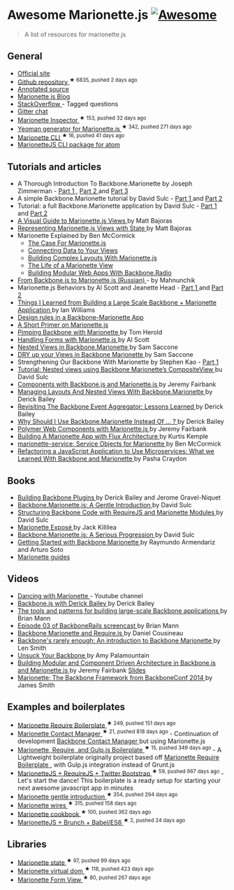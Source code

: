 <h1>
 Awesome Marionette.js
 <a href="https://github.com/sindresorhus/awesome">
  <img alt="Awesome" src="https://cdn.rawgit.com/sindresorhus/awesome/d7305f38d29fed78fa85652e3a63e154dd8e8829/media/badge.svg"/>
 </a>
</h1>
<blockquote>
 <p>
  A list of resources for marionette.js
 </p>
</blockquote>
<h2>
 General
</h2>
<ul>
 <li>
  <a href="http://marionettejs.com/">
   Official site
  </a>
 </li>
 <li>
  <a href="https://github.com/marionettejs/backbone.marionette">
   Github repository
  </a>
  <sup>
   &#9733 6835, pushed 2 days ago
  </sup>
 </li>
 <li>
  <a href="http://marionettejs.com/annotated-src/backbone.marionette">
   Annotated source
  </a>
 </li>
 <li>
  <a href="http://blog.marionettejs.com/">
   Marionette.js Blog
  </a>
 </li>
 <li>
  <a href="http://stackoverflow.com/questions/tagged/marionette">
   StackOverflow
  </a>
  - Tagged questions
 </li>
 <li>
  <a href="https://gitter.im/marionettejs/backbone.marionette">
   Gitter chat
  </a>
 </li>
 <li>
  <a href="https://github.com/marionettejs/marionette.inspector">
   Marionette Inspector
  </a>
  <sup>
   &#9733 153, pushed 32 days ago
  </sup>
 </li>
 <li>
  <a href="https://github.com/mrichard/generator-marionette">
   Yeoman generator for Marionette.js
  </a>
  <sup>
   &#9733 342, pushed 271 days ago
  </sup>
 </li>
 <li>
  <a href="https://github.com/denar90/marionette-cli">
   Marionette CLI
  </a>
  <sup>
   &#9733 16, pushed 41 days ago
  </sup>
 </li>
 <li>
  <a href="https://atom.io/packages/atom-marionettejs-cli">
   MarionetteJS CLI package for atom
  </a>
 </li>
</ul>
<h2>
 Tutorials and articles
</h2>
<ul>
 <li>
  A Thorough Introduction To Backbone.Marionette by Joseph Zimmerman -
  <a href="http://www.smashingmagazine.com/2013/02/11/introduction-backbone-marionette/">
   Part 1
  </a>
  ,
  <a href="http://www.smashingmagazine.com/2013/04/02/thorough-introduction-backbone-marionette-part-2-modules/">
   Part 2
  </a>
  and
  <a href="http://www.smashingmagazine.com/2014/06/05/thorough-introduction-backbone-marionette-part-3/">
   Part 3
  </a>
 </li>
 <li>
  A simple Backbone.Marionette tutorial by David Sulc -
  <a href="http://davidsulc.com/blog/2012/04/15/a-simple-backbone-marionette-tutorial/">
   Part 1
  </a>
  and
  <a href="http://davidsulc.com/blog/2012/04/22/a-simple-backbone-marionette-tutorial-part-2/">
   Part 2
  </a>
 </li>
 <li>
  Tutorial: a full Backbone.Marionette application by David Sulc -
  <a href="http://davidsulc.com/blog/2012/05/06/tutorial-a-full-backbone-marionette-application-part-1/">
   Part 1
  </a>
  and
  <a href="http://davidsulc.com/blog/2012/05/13/tutorial-a-full-backbone-marionette-application-part-2/">
   Part 2
  </a>
 </li>
 <li>
  <a href="http://www.artandlogic.com/blog/2013/03/a-visual-guide-to-marionette-js-views/">
   A Visual Guide to Marionette.js Views
  </a>
  by Matt Bajoras
 </li>
 <li>
  <a href="http://www.artandlogic.com/blog/2013/06/representing-marionette-js-views-with-state/">
   Representing Marionette.js Views with State
  </a>
  by Matt Bajoras
 </li>
 <li>
  Marionette Explained by Ben McCormick
  <ul>
   <li>
    <a href="http://benmccormick.org/2014/12/02/the-case-for-marionette-js/">
     The Case For Marionette.js
    </a>
   </li>
   <li>
    <a href="http://benmccormick.org/2014/12/10/marionette-explained-connecting-your-data-to-your-views/">
     Connecting Data to Your Views
    </a>
   </li>
   <li>
    <a href="http://benmccormick.org/2014/12/22/building-complex-layouts-with-marionette-js/">
     Building Complex Layouts With Marionette.js
    </a>
   </li>
   <li>
    <a href="http://benmccormick.org/2015/01/05/marionette-view-life-cycles/">
     The Life of a Marionette View
    </a>
   </li>
   <li>
    <a href="http://benmccormick.org/2015/01/26/backbone-radio/">
     Building Modular Web Apps With Backbone.Radio
    </a>
   </li>
  </ul>
 </li>
 <li>
  <a href="http://habrahabr.ru/post/207730/">
   From Backbone.js to Marionette.js (Russian)
  </a>
  - by Mahnunchik
 </li>
 <li>
  Marionette.js Behaviors by Al Scott and Jeanette Head -
  <a href="http://spin.atomicobject.com/2014/09/11/marionette-behaviors-overview/">
   Part 1
  </a>
  and
  <a href="http://spin.atomicobject.com/2014/09/12/testing-marionette-js-behaviors/">
   Part 2
  </a>
 </li>
 <li>
  <a href="http://authenticff.com/journal/building-large-scale-backbone-marionette-applications">
   Things I Learned from Building a Large Scale Backbone + Marionette Application
  </a>
  by Ian Williams
 </li>
 <li>
  <a href="http://cloudandcode.tumblr.com/post/98671637921/design-rules-in-a-backbone-marionette-app">
   Design rules in a Backbone-Marionette App
  </a>
 </li>
 <li>
  <a href="http://cloudandcode.tumblr.com/post/98265035816/a-short-primer-on-marionette-js">
   A Short Primer on Marionette.js
  </a>
 </li>
 <li>
  <a href="http://scm.io/blog/hack/2014/09/backbone-marionette/">
   Pimping Backbone with Marionette
  </a>
  by Tom Herold
 </li>
 <li>
  <a href="http://spin.atomicobject.com/2013/11/25/forms-marionette-js-backbone/">
   Handling Forms with Marionette.js
  </a>
  by Al Scott
 </li>
 <li>
  <a href="http://blog.mojotech.com/nested-views-in-backbone-marionette/">
   Nested Views in Backbone.Marionette
  </a>
  by Sam Saccone
 </li>
 <li>
  <a href="http://blog.mojotech.com/dry-up-your-views-in-backbone-marionette/">
   DRY up your Views in Backbone Marionette
  </a>
  by Sam Saccone
 </li>
 <li>
  Strengthening Our Backbone With Marionette by Stephen Kao -
  <a href="http://tech.kinja.com/strengthening-our-backbone-with-marionette-part-i-1583630931">
   Part 1
  </a>
 </li>
 <li>
  <a href="http://davidsulc.com/blog/2013/02/03/tutorial-nested-views-using-backbone-marionettes-compositeview/">
   Tutorial: Nested views using Backbone Marionette’s CompositeView
  </a>
  bu David Sulc
 </li>
 <li>
  <a href="http://blog.jeremyfairbank.com/javascript/components-with-backbone-js-and-marionette-js/">
   Components with Backbone.js and Marionette.js
  </a>
  by Jeremy Fairbank
 </li>
 <li>
  <a href="http://lostechies.com/derickbailey/2012/03/22/managing-layouts-and-nested-views-with-backbone-marionette/">
   Managing Layouts And Nested Views With Backbone.Marionette
  </a>
  by Derick Bailey
 </li>
 <li>
  <a href="http://lostechies.com/derickbailey/2012/04/03/revisiting-the-backbone-event-aggregator-lessons-learned/">
   Revisiting The Backbone Event Aggregator: Lessons Learned
  </a>
  by Derick Bailey
 </li>
 <li>
  <a href="http://lostechies.com/derickbailey/2012/06/13/why-should-i-use-backbone-marionette-instead-of-%E2%80%A6/">
   Why Should I Use Backbone.Marionette Instead Of … ?
  </a>
  by Derick Bailey
 </li>
 <li>
  <a href="http://blog.jeremyfairbank.com/javascript/polymer-web-components-with-marionette-js/">
   Polymer Web Components with Marionette.js
  </a>
  by Jeremy Fairbank
 </li>
 <li>
  <a href="http://iamnotarealprogrammer.com/flux-architecture-in-a-backbone-and-marionette-app/">
   Building A Marionette App with Flux Architecture
  </a>
  by Kurtis Kemple
 </li>
 <li>
  <a href="http://benmccormick.org/2015/05/25/marionette-service-service-objects-for-marionette/">
   marionette-service: Service Objects for Marionette
  </a>
  by Ben McCormick
 </li>
 <li>
  <a href="https://www.safaribooksonline.com/blog/2015/11/24/refactoring-javascript-microservice-backbone-marionette/">
   Refactoring a JavaScript Application to Use Microservices: What we Learned With Backbone and Marionette
  </a>
  by Pasha Craydon
 </li>
</ul>
<h2>
 Books
</h2>
<ul>
 <li>
  <a href="https://leanpub.com/building-backbone-plugins">
   Building Backbone Plugins
  </a>
  by Derick Bailey and Jerome Gravel-Niquet
 </li>
 <li>
  <a href="https://leanpub.com/marionette-gentle-introduction">
   Backbone.Marionette.js: A Gentle Introduction
  </a>
  by David Sulc
 </li>
 <li>
  <a href="https://leanpub.com/structuring-backbone-with-requirejs-and-marionette">
   Structuring Backbone Code with RequireJS and Marionette Modules
  </a>
  by David Sulc
 </li>
 <li>
  <a href="https://leanpub.com/marionetteexpose">
   Marionette Exposé
  </a>
  by Jack Killilea
 </li>
 <li>
  <a href="https://leanpub.com/marionette-serious-progression">
   Backbone.Marionette.js: A Serious Progression
  </a>
  by David Sulc
 </li>
 <li>
  <a href="http://www.amazon.com/dp/1783284250/">
   Getting Started with Backbone Marionette
  </a>
  by Raymundo Armendariz and Arturo Soto
 </li>
 <li>
  <a href="https://www.gitbook.com/book/marionette/marionette-guides/details">
   Marionette guides
  </a>
 </li>
</ul>
<h2>
 Videos
</h2>
<ul>
 <li>
  <a href="https://www.youtube.com/channel/UC6dVRPnSACav2AYB5XG7BZw">
   Dancing with Marionette
  </a>
  - Youtube channel
 </li>
 <li>
  <a href="https://www.youtube.com/watch?v=VERQEr-bVTs">
   Backbone.js with Derick Bailey
  </a>
  by Derick Bailey
 </li>
 <li>
  <a href="https://www.youtube.com/watch?v=qWr7x9wk6_c">
   The tools and patterns for building large-scale Backbone applications
  </a>
  by Brian Mann
 </li>
 <li>
  <a href="https://www.youtube.com/watch?v=KT31H3Ayliw">
   Episode 03 of BackboneRails screencast
  </a>
  by Brian Mann
 </li>
 <li>
  <a href="https://www.youtube.com/watch?v=4K4JKtAGPu4">
   Backbone Marionette and Require.js
  </a>
  by Daniel Cousineau
 </li>
 <li>
  <a href="https://www.youtube.com/watch?v=fZJMF4SOKm4">
   Backbone's rarely enough: An introduction to Backbone Marionette
  </a>
  by Len Smith
 </li>
 <li>
  <a href="http://www.youtube.com/watch?v=0o2whtCJw8I">
   Unsuck Your Backbone
  </a>
  by Amy Palamountain
 </li>
 <li>
  <a href="https://www.youtube.com/watch?v=PrQSpdWkN6Q">
   Building Modular and Component Driven Architecture in Backbone.js and Marionette.js
  </a>
  by Jeremy Fairbank
  <a href="http://presentboldly.com/jfairbank/modular-and-component-driven-architecture-in-marionettejs/">
   Slides
  </a>
 </li>
 <li>
  <a href="https://www.youtube.com/watch?v=EvQnntaqVdE&index=13&list=PLlgxAbM67lYIGw8DnANC7VgREbzJRQged">
   Marionette: The Backbone Framework from BackboneConf 2014
  </a>
  by James Smith
 </li>
</ul>
<h2>
 Examples and boilerplates
</h2>
<ul>
 <li>
  <a href="https://github.com/BoilerplateMVC/Marionette-Require-Boilerplate">
   Marionette Require Boilerplate
  </a>
  <sup>
   &#9733 249, pushed 151 days ago
  </sup>
 </li>
 <li>
  <a href="https://github.com/dmytroyarmak/marionette-contact-manager">
   Marionette Contact Manager
  </a>
  <sup>
   &#9733 21, pushed 818 days ago
  </sup>
  - Continuation of development
  <a href="https://github.com/dmytroyarmak/backbone-contact-manager">
   Backbone Contact Manager
  </a>
  but using Marionette.js
 </li>
 <li>
  <a href="https://github.com/jroeckle/Marionette-Require-Gulpjs-Boilerplate">
   Marionette, Require, and Gulp.js Boilerplate
  </a>
  <sup>
   &#9733 15, pushed 349 days ago
  </sup>
  - A Lightweight boilerplate originally project based off
  <a href="https://github.com/BoilerplateMVC/Marionette-Require-Boilerplate">
   Marionette Require Boilerplate
  </a>
  , with Gulp.js integration instead of Grunt.js
 </li>
 <li>
  <a href="https://github.com/ajaxray/marionette-boilerplate">
   MarionetteJS + RequireJS + Twitter Bootstrap
  </a>
  <sup>
   &#9733 59, pushed 667 days ago
  </sup>
  - Let's start the dance! This boilerplate is a ready setup for starting your next awesome javascript app in minutes
 </li>
 <li>
  <a href="https://github.com/davidsulc/marionette-gentle-introduction">
   Marionette gentle introduction
  </a>
  <sup>
   &#9733 354, pushed 294 days ago
  </sup>
 </li>
 <li>
  <a href="https://github.com/thejameskyle/marionette-wires">
   Marionette wires
  </a>
  <sup>
   &#9733 315, pushed 158 days ago
  </sup>
 </li>
 <li>
  <a href="https://github.com/MarionetteLabs/marionette-cookbook">
   Marionette cookbook
  </a>
  <sup>
   &#9733 100, pushed 362 days ago
  </sup>
 </li>
 <li>
  <a href="https://github.com/denar90/brunch-with-marionettejs">
   MarionetteJS + Brunch + Babel/ES6
  </a>
  <sup>
   &#9733 2, pushed 24 days ago
  </sup>
 </li>
</ul>
<h2>
 Libraries
</h2>
<ul>
 <li>
  <a href="https://github.com/Squareknot/marionette.state">
   Marionette state
  </a>
  <sup>
   &#9733 97, pushed 99 days ago
  </sup>
 </li>
 <li>
  <a href="https://github.com/tiagorg/marionette-vdom">
   Marionette virtual dom
  </a>
  <sup>
   &#9733 118, pushed 423 days ago
  </sup>
 </li>
 <li>
  <a href="https://github.com/viverae/marionette.formview">
   Marionette Form View
  </a>
  <sup>
   &#9733 80, pushed 267 days ago
  </sup>
 </li>
</ul>
